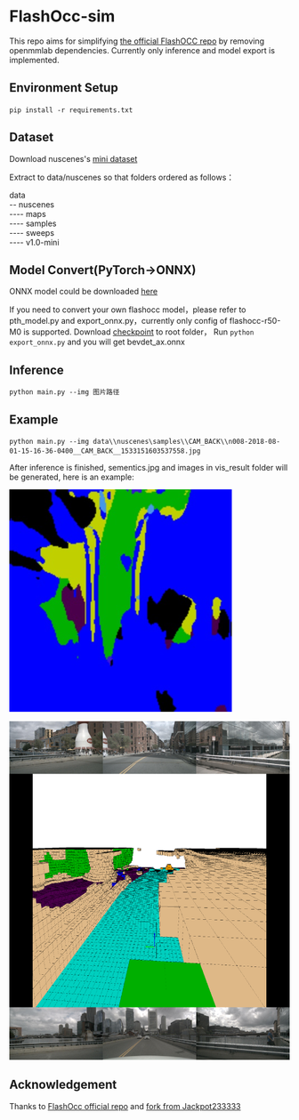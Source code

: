 # FlashOcc-sim
 
This repo aims for simplifying [the official FlashOCC repo](https://github.com/Yzichen/FlashOCC) by removing openmmlab dependencies. Currently only inference and model export is implemented.


## Environment Setup

`pip install -r requirements.txt`


## Dataset

Download nuscenes's [mini dataset](https://www.nuscenes.org/data/v1.0-mini.tgz)

Extract to data/nuscenes so that folders ordered as follows：

data  
-- nuscenes  
---- maps  
---- samples  
---- sweeps  
---- v1.0-mini  


## Model Convert(PyTorch->ONNX)

ONNX model could be downloaded [here](https://github.com/ml-inory/FlashOcc-sim/releases/download/v1.0/bevdet_ax.onnx)

If you need to convert your own flashocc model，please refer to pth_model.py and export_onnx.py，currently only config of flashocc-r50-M0 is supported.
Download [checkpoint](https://drive.google.com/file/d/14my3jdqiIv6VIrkozQ6-ruEcBOPVlWGJ/view?usp=sharing) to root folder，
Run `python export_onnx.py` and you will get bevdet_ax.onnx


## Inference

`python main.py --img 图片路径`


## Example

`python main.py --img data\\nuscenes\samples\\CAM_BACK\\n008-2018-08-01-15-16-36-0400__CAM_BACK__1533151603537558.jpg`

After inference is finished, sementics.jpg and images in vis_result folder will be generated, here is an example:

![sementics](/fig/sementics.jpg)

![overall](/fig/overall.png)


## Acknowledgement

Thanks to [FlashOcc official repo](https://github.com/Yzichen/FlashOCC) and [fork from Jackpot233333](https://github.com/Jackpot233333/FlashOCC/tree/export_for_axera)